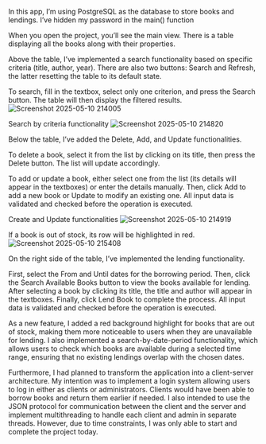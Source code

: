 
In this app, I’m using PostgreSQL as the database to store books and lendings. I’ve hidden my password in the main() function 

When you open the project, you’ll see the main view.
There is a table displaying all the books along with their properties.

Above the table, I’ve implemented a search functionality based on specific criteria (title, author, year). 
There are also two buttons: Search and Refresh, the latter resetting the table to its default state.

To search, fill in the textbox, select only one criterion, and press the Search button. The table will then display the filtered results.
![Screenshot 2025-05-10 214005](https://github.com/user-attachments/assets/c20ffe99-f971-442d-9b86-7d3b8a19a44c)

Search by criteria functionality
![Screenshot 2025-05-10 214820](https://github.com/user-attachments/assets/7c9ef796-f1c0-4555-9b56-0f50037dcd1a)

Below the table, I’ve added the Delete, Add, and Update functionalities.

To delete a book, select it from the list by clicking on its title, then press the Delete button. The list will update accordingly.

To add or update a book, either select one from the list (its details will appear in the textboxes) or enter the details manually.
Then, click Add to add a new book or Update to modify an existing one.
All input data is validated and checked before the operation is executed.

Create and Update functionalities
![Screenshot 2025-05-10 214919](https://github.com/user-attachments/assets/9b4b9049-bd48-4066-91bc-b165aa0fb6c8)


If a book is out of stock, its row will be highlighted in red.
![Screenshot 2025-05-10 215408](https://github.com/user-attachments/assets/4460ea53-b68a-4d49-88cd-5704c8571abc)

On the right side of the table, I’ve implemented the lending functionality.

First, select the From and Until dates for the borrowing period.
Then, click the Search Available Books button to view the books available for lending.
After selecting a book by clicking its title, the title and author will appear in the textboxes. Finally, click Lend Book to complete the process.
All input data is validated and checked before the operation is executed.


As a new feature, I added a red background highlight for books that are out of stock, making them more noticeable to users when they are unavailable for lending. I also implemented a search-by-date-period functionality, which allows users to check which books are available during a selected time range, ensuring that no existing lendings overlap with the chosen dates.

Furthermore, I had planned to transform the application into a client-server architecture. My intention was to implement a login system allowing users to log in either as clients or administrators. Clients would have been able to borrow books and return them earlier if needed. I also intended to use the JSON protocol for communication between the client and the server and implement multithreading to handle each client and admin in separate threads. However, due to time constraints, I was only able to start and complete the project today.
